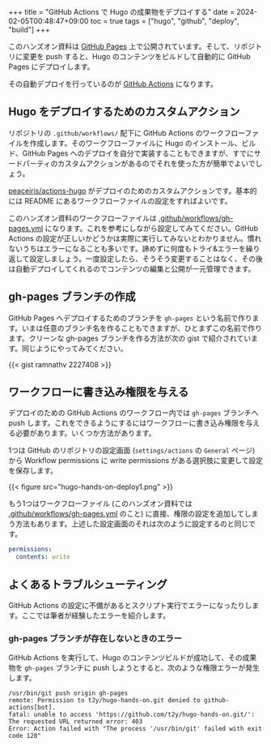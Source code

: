 +++
title = "GitHub Actions で Hugo の成果物をデプロイする"
date = 2024-02-05T00:48:47+09:00
toc = true
tags = ["hugo", "github", "deploy", "build"]
+++

このハンズオン資料は [GitHub Pages](https://docs.github.com/ja/pages/getting-started-with-github-pages/about-github-pages) 上で公開されています。そして、リポジトリに変更を push すると、Hugo のコンテンツをビルドして自動的に GitHub Pages にデプロイします。

その自動デプロイを行っているのが [GitHub Actions](https://docs.github.com/ja/actions) になります。

## Hugo をデプロイするためのカスタムアクション

リポジトリの `.github/workflows/` 配下に GitHub Actions のワークフローファイルを作成します。そのワークフローファイルに Hugo のインストール、ビルド、GitHub Pages へのデプロイを自分で実装することもできますが、すでにサードパーティのカスタムアクションがあるのでそれを使った方が簡単でよいでしょう。

[peaceiris/actions-hugo](https://github.com/peaceiris/actions-hugo) がデプロイのためのカスタムアクションです。基本的には README にあるワークフローファイルの設定をすればよいです。

このハンズオン資料のワークフローファイルは [.github/workflows/gh-pages.yml](https://github.com/t2y/hugo-hands-on/blob/main/.github/workflows/gh-pages.yml) になります。これを参考にしながら設定してみてください。GitHub Actions の設定が正しいかどうかは実際に実行してみないとわかりません。慣れないうちはエラーになることも多いです。諦めずに何度もトライ&エラーを繰り返して設定しましょう。一度設定したら、そうそう変更することはなく、その後は自動デプロイしてくれるのでコンテンツの編集と公開が一元管理できます。

## gh-pages ブランチの作成

GitHub Pages へデプロイするためのブランチを `gh-pages` という名前で作ります。いまは任意のブランチ名を作ることもできますが、ひとまずこの名前で作ります。クリーンな gh-pages ブランチを作る方法が次の gist で紹介されています。同じようにやってみてください。

{{< gist ramnathv 2227408 >}}

## ワークフローに書き込み権限を与える

デプロイのための GitHub Actions のワークフロー内では `gh-pages` ブランチへ push します。これをできるようにするにはワークフローに書き込み権限を与える必要があります。いくつか方法があります。

1つは GitHub のリポジトリの設定画面 (`settings/actions` の `General` ページ) から Workflow permissions に write permissions がある選択肢に変更して設定を保存します。

{{< figure src="hugo-hands-on-deploy1.png" >}}

もう1つはワークフローファイル (このハンズオン資料では [.github/workflows/gh-pages.yml](https://github.com/t2y/hugo-hands-on/blob/main/.github/workflows/gh-pages.yml) のこと) に直接、権限の設定を追加してしまう方法もあります。上述した設定画面のそれは次のように設定するのと同じです。

```yml
permissions:
  contents: write
```

## よくあるトラブルシューティング

GitHub Actions の設定に不備があるとスクリプト実行でエラーになったりします。ここでは筆者が経験したエラーを紹介します。

### gh-pages ブランチが存在しないときのエラー

GitHub Actions を実行して、Hugo のコンテンツビルドが成功して、その成果物を `gh-pages` ブランチに push しようとすると、次のような権限エラーが発生します。

```
/usr/bin/git push origin gh-pages
remote: Permission to t2y/hugo-hands-on.git denied to github-actions[bot].
fatal: unable to access 'https://github.com/t2y/hugo-hands-on.git/': The requested URL returned error: 403
Error: Action failed with "The process '/usr/bin/git' failed with exit code 128"
```
